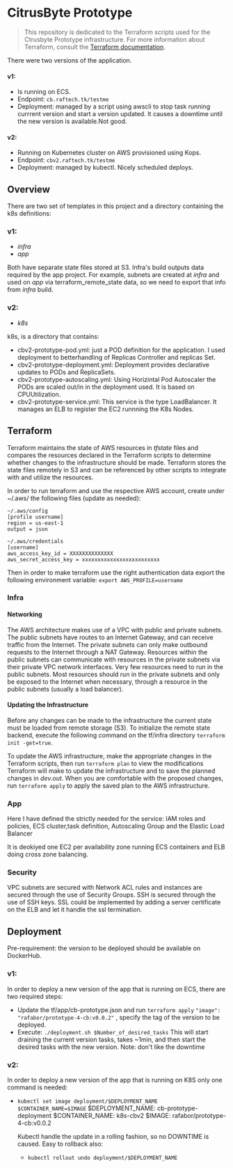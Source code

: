 # CitrusByte Prototype
> This repository is dedicated to the Terraform scripts used for the Ctrusbyte Prototype infrastructure. 
For more information about Terraform, consult the [Terraform documentation](https://www.terraform.io/docs/).

There were two versions of the application. 
#### v1:
- Is running on ECS.
- Endpoint: `cb.raftech.tk/testme`
- Deployment: managed by a script using awscli to stop task running currrent version and start a version updated. It causes a downtime until the new version is available.Not good.

#### v2:
- Running on Kubernetes cluster on AWS provisioned using Kops.
- Endpoint: `cbv2.raftech.tk/testme`
- Deployment: managed by kubectl. Nicely scheduled deploys.

## Overview
There are two set of templates in this project and a directory containing the k8s definitions:
### v1:
- *infra*
- *app*

Both have separate state files stored at S3. Infra's build outputs data required by the app project. For example, subnets are created at *infra* and used on *app* via terraform_remote_state data, so we need to export that info from *infra* build.

### v2:
- *k8s*

k8s, is a directory that contains:

- cbv2-prototype-pod.yml: just a POD definition for the application. I used deployment to betterhandling of Replicas Controller and replicas Set.
- cbv2-prototype-deployment.yml: Deployment provides declarative updates to PODs and ReplicaSets.
- cbv2-prototype-autoscaling.yml: Using Horizintal Pod Autoscaler the PODs are scaled out/in in the deployment used. It is based on CPUUtilization.
- cbv2-prototype-service.yml: This service is the type LoadBalancer. It manages an ELB to register the EC2 runnning the K8s Nodes.

## Terraform
Terraform maintains the state of AWS resources in *tfstate* files and compares the resources declared in the Terraform scripts to determine whether changes to the infrastructure should be made. Terraform stores the state files remotely in S3 and can be referenced by other scripts to integrate with and utilize the resources.

In order to run terraform and use the respective AWS account, create under ~/.aws/ the following files (update as needed):

```
~/.aws/config
[profile username]
region = us-east-1
output = json

~/.aws/credentials
[username]
aws_access_key_id = XXXXXXXXXXXXXX
aws_secret_access_key = xxxxxxxxxxxxxxxxxxxxxxxxx
```

Then in order to make terraform use the right authentication data export the following environment variable:
`export AWS_PROFILE=username`
 
### Infra
#### Networking
The AWS architecture makes use of a VPC with public and private subnets. The public subnets have routes to an Internet Gateway, and can receive traffic from the Internet. 
The private subnets can only make outbound requests to the Internet through a NAT Gateway. 
Resources within the public subnets can communicate with resources in the private subnets via their private VPC network interfaces.
Very few resources need to run in the public subnets. Most resources should run in the private subnets and only be exposed to the Internet when necessary, through a resource in the public subnets (usually a load balancer).

#### Updating the Infrastructure
Before any changes can be made to the infrastructure the current state must be loaded from remote storage (S3). To initialize the remote state backend, execute the following command on the tf/infra directory `terraform init -get=true`.

To update the AWS infrastructure, make the appropriate changes in the Terraform scripts, then run `terraform plan` to view the modifications Terraform will make to update the infrastructure and to save the planned changes in *dev.out*. When you are comfortable with the proposed changes, run `terraform apply` to apply the saved plan to the AWS infrastructure.

### App
Here I have defined the strictly needed for the service:
IAM roles and policies, ECS cluster,task definition, Autoscaling Group and the Elastic Load Balancer

It is deokiyed one EC2 per availability zone running ECS containers and ELB doing cross zone balancing.

### Security
VPC subnets are secured with Network ACL rules and instances are secured through the use of Security Groups.
SSH is secured through the use of SSH keys. 
SSL could be implemented by adding a server certificate on the ELB and let it handle the ssl termination.

## Deployment
Pre-requirement: the version to be deployed should be available on DockerHub.

### v1:

In order to deploy a new version of the app that is running on ECS, there are two required steps:
- Update the tf/app/cb-prototype.json and run `terraform apply`
  `"image": "rafabor/prototype-4-cb:v0.0.2"` , specify the tag of the version to be deployed.
- Execute:
  `./deployment.sh $Number_of_desired_tasks` This will start draining the current version tasks, takes ~1min, and then start the desired tasks with the new version.
  Note: don't like the downtime

### v2:

In order to deploy a new version of the app that is running on K8S only one command is needed:
- `kubectl set image deployment/$DEPLOYMENT_NAME $CONTAINER_NAME=$IMAGE`
  $DEPLOYMENT_NAME: cb-prototype-deployment
  $CONTAINER_NAME:  k8s-cbv2
  $IMAGE:           rafabor/prototype-4-cb:v0.0.2

  Kubectl handle the update in a rolling fashion, so no DOWNTIME is caused. Easy to rollback also:
  - `kubectl rollout undo deployment/$DEPLOYMENT_NAME`

